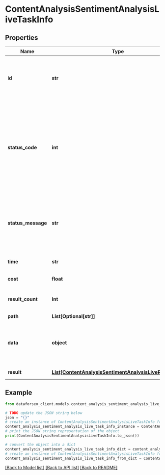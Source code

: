 # ContentAnalysisSentimentAnalysisLiveTaskInfo


## Properties

Name | Type | Description | Notes
------------ | ------------- | ------------- | -------------
**id** | **str** | task identifier unique task identifier in our system in the UUID format | [optional] 
**status_code** | **int** | status code of the task generated by DataForSEO, can be within the following range: 10000-60000 you can find the full list of the response codes here | [optional] 
**status_message** | **str** | informational message of the task you can find the full list of general informational messages here | [optional] 
**time** | **str** | execution time, seconds | [optional] 
**cost** | **float** | total tasks cost, USD | [optional] 
**result_count** | **int** | number of elements in the result array | [optional] 
**path** | **List[Optional[str]]** | URL path | [optional] 
**data** | **object** | contains the same parameters that you specified in the POST request | [optional] 
**result** | [**List[ContentAnalysisSentimentAnalysisLiveResultInfo]**](ContentAnalysisSentimentAnalysisLiveResultInfo.md) | array of results | [optional] 

## Example

```python
from dataforseo_client.models.content_analysis_sentiment_analysis_live_task_info import ContentAnalysisSentimentAnalysisLiveTaskInfo

# TODO update the JSON string below
json = "{}"
# create an instance of ContentAnalysisSentimentAnalysisLiveTaskInfo from a JSON string
content_analysis_sentiment_analysis_live_task_info_instance = ContentAnalysisSentimentAnalysisLiveTaskInfo.from_json(json)
# print the JSON string representation of the object
print(ContentAnalysisSentimentAnalysisLiveTaskInfo.to_json())

# convert the object into a dict
content_analysis_sentiment_analysis_live_task_info_dict = content_analysis_sentiment_analysis_live_task_info_instance.to_dict()
# create an instance of ContentAnalysisSentimentAnalysisLiveTaskInfo from a dict
content_analysis_sentiment_analysis_live_task_info_from_dict = ContentAnalysisSentimentAnalysisLiveTaskInfo.from_dict(content_analysis_sentiment_analysis_live_task_info_dict)
```
[[Back to Model list]](../README.md#documentation-for-models) [[Back to API list]](../README.md#documentation-for-api-endpoints) [[Back to README]](../README.md)


